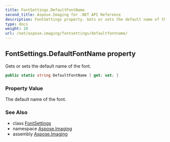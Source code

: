 ```yaml
---
title: FontSettings.DefaultFontName
second_title: Aspose.Imaging for .NET API Reference
description: FontSettings property. Gets or sets the default name of the font
type: docs
weight: 10
url: /net/aspose.imaging/fontsettings/defaultfontname/
---
```

## FontSettings.DefaultFontName property

Gets or sets the default name of the font.

```csharp
public static string DefaultFontName { get; set; }
```

### Property Value

The default name of the font.

### See Also

* class [FontSettings](../)
* namespace [Aspose.Imaging](../../fontsettings/)
* assembly [Aspose.Imaging](../../../)


